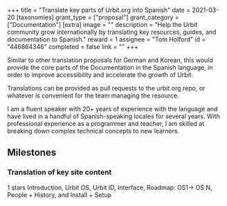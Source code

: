 +++
title = "Translate key parts of Urbit.org into Spanish"
date = 2021-03-20
[taxonomies]
grant_type = ["proposal"]
grant_category = ["Documentation"]
[extra]
image = ""
description = "Help the Urbit community grow internationally by translating key resources, guides, and documentation to Spanish."
reward = 1
assignee = "Tom Holford"
id = "446864346"
completed = false
link = ""
+++

Similar to other translation proposals for German and Korean, this would provide the core parts of the Documentation in the Spanish language, in order to improve accessibility and accelerate the growth of Urbit.

Translations can be provided as pull requests to the urbit.org repo, or whatever is convenient for the team managing the resource.

I am a fluent speaker with 20+ years of experience with the language and have lived in a handful of Spanish-speaking locales for several years. With professional experience as a programmer and teacher, I am skilled at breaking down complex technical concepts to new learners.

## Milestones


### Translation of key site content
1 stars
Introduction, Urbit OS, Urbit ID, Interface, Roadmap: OS1-> OS N, People + History, and Install + Setup

    